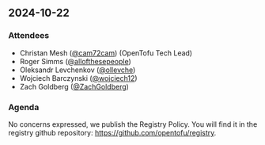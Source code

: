 ## 2024-10-22

### Attendees

- Christan Mesh ([@cam72cam](https://github.com/cam72cam)) (OpenTofu Tech Lead)
- Roger Simms ([@allofthesepeople](https://github.com/allofthesepeople))
- Oleksandr Levchenkov ([@ollevche](https://github.com/ollevche))
- Wojciech Barczynski ([@wojciech12](https://github.com/wojciech12))
- Zach Goldberg ([@ZachGoldberg](https://github.com/ZachGoldberg))

### Agenda

No concerns expressed, we publish the Registry Policy. You will find it in the registry github repository: https://github.com/opentofu/registry.

